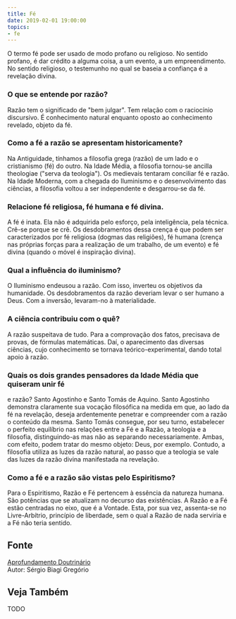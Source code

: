 ```yaml
---
title: Fé
date: 2019-02-01 19:00:00
topics:
- fe
---
```


O termo fé pode ser usado de modo profano ou religioso. No sentido
profano, é dar crédito a alguma coisa, a um evento, a um empreendimento.
No sentido religioso, o testemunho no qual se baseia a confiança é a
revelação divina.

### O que se entende por razão?
Razão tem o significado de "bem julgar". Tem relação com o raciocínio
discursivo. É conhecimento natural enquanto oposto ao conhecimento
revelado, objeto da fé.

### Como a fé a razão se apresentam historicamente?
Na Antiguidade, tínhamos a filosofia grega (razão) de um lado e o
cristianismo (fé) do outro. Na Idade Média, a filosofia tornou-se
ancilla theologiae ("serva da teologia"). Os medievais tentaram
conciliar fé e razão. Na Idade Moderna, com a chegada do Iluminismo e o
desenvolvimento das ciências, a filosofia voltou a ser independente e
desgarrou-se da fé.

### Relacione fé religiosa, fé humana e fé divina.
A fé é inata. Ela não é adquirida pelo esforço, pela inteligência, pela
técnica. Crê-se porque se crê. Os desdobramentos dessa crença é que
podem ser caracterizados por fé religiosa (dogmas das religiões), fé
humana (crença nas próprias forças para a realização de um trabalho, de
um evento) e fé divina (quando o móvel é inspiração divina).

### Qual a influência do iluminismo?
O Iluminismo endeusou a razão. Com isso, inverteu os objetivos da
humanidade. Os desdobramentos da razão deveriam levar o ser humano a
Deus. Com a inversão, levaram-no à materialidade.

### A ciência contribuiu com o quê?
A razão suspeitava de tudo. Para a comprovação dos fatos, precisava de
provas, de fórmulas matemáticas. Daí, o aparecimento das diversas
ciências, cujo conhecimento se tornava teórico-experimental, dando total
apoio à razão.

### Quais os dois grandes pensadores da Idade Média que quiseram unir fé
e razão?
Santo Agostinho e Santo Tomás de Aquino. Santo Agostinho demonstra
claramente sua vocação filosófica na medida em que, ao lado da fé na
revelação, deseja ardentemente penetrar e compreender com a razão o
conteúdo da mesma. Santo Tomás consegue, por seu turno, estabelecer o
perfeito equilíbrio nas relações entre a Fé e a Razão, a teologia e a
filosofia, distinguindo-as mas não as separando necessariamente. Ambas,
com efeito, podem tratar do mesmo objeto: Deus, por exemplo. Contudo, a
filosofia utiliza as luzes da razão natural, ao passo que a teologia se
vale das luzes da razão divina manifestada na revelação.

### Como a fé e a razão são vistas pelo Espiritismo?
Para o Espiritismo, Razão e Fé pertencem à essência da natureza humana.
São potências que se atualizam no decurso das existências. A Razão e a
Fé estão centradas no eixo, que é a Vontade. Esta, por sua vez,
assenta-se no Livre-Arbítrio, princípio de liberdade, sem o qual a Razão
de nada serviria e a Fé não teria sentido.






## Fonte
[Aprofundamento Doutrinário](https://sites.google.com/view/aprofundamentodoutrinario/fé-e-razão)  
Autor: Sérgio Biagi Gregório



## Veja Também
TODO


